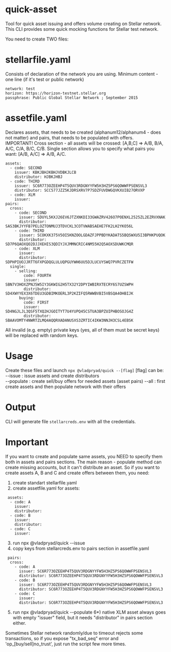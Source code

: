 # quick-asset
Tool for quick asset issuing and offers volume creating on Stellar network.
This CLI provides some quick mocking functions for Stellar test network.

You need to create TWO files:
# stellarfile.yaml
Consists of declaration of the network you are using.
Minimum content - one line (if it's test or public network)  
```
network: test  
horizon: https://horizon-testnet.stellar.org  
passphrase: Public Global Stellar Network ; September 2015  
```
# assetfile.yaml
Declares assets, that needs to be created (alphanum12/alphanum4 - does not matter) and pairs, that needs to be populated with offers. <br/>
IMPORTANT! 
Cross section - all assets will be crossed: [A,B,C] => A/B, B/A, A/C, C/A, B/C, C/B.
Single section allows you to specify what pairs you want: [A/B, A/C] => A/B, A/C.
```
assets:  
  - code: SECOND  
    issuer: KBKJBHJKBHJVDBKJLCB  
    distributor: HJBKJHBJ  
  - code: THIRD  
    issuer: SC6R773OZEEHP4T5QUV3RDGNYYFW5H3HZ5PS6QOWWFPSENSVL3 
    distributor: SCC577JZZ5KJDRSXRV7P7SDZFUVDWGQVKXUIB27ORVXP  
  - code: XLM  
    issuer:   
pairs:
  cross:
    - code: SECOND
      issuer: SDUYL5KXJ26EV6JTZXNKDI33GWAZRV426O7POENXL2525ZL2EZRVXNAK
      distributor: SAS3BKJYYFB7PELOZTONMUJ3TDVCKL3COTVWABSAEHE7FK2LH2YKO56L
    - code: THIRD
      issuer: SCOKXK375V5OI5KNZOOLGDAZFJPPBDYKADATS5BQSWXU5I3BPHKPUQOK
      distributor: SD7P6QAOXQO2DJJXEHIS3QDIYJXJMMNCRIC4NM55H2Q5AOXSDUWKCMQR
    - code: XLM
      issuer: 
      distributor: SDPHPIUOJJRTT6FXPGDQGLULUQPGUYWH6UU5DJLUCUYSWQ7PVRCZETFW
  single:
    - selling: 
        code: FOURTH
        issuer: SBN7V3HOXZPNJ5W5IY3GKWIG2H5TX32Y2DPYIWBIRXTECRY6S7UZSWPH 
        distributor: SD4XWYYEX3X6TDEU3GDBIMKOERL3P2KZIFQ5RWWBVBI5VBSQA4OHBIJK
      buying: 
        code: FIRST
        issuer: SD4NGJLJL3QSF5TXQ2HJGOITYT7U4YUPQ45CSTUA3BPZUIPHBOSOJG4Z
        distributor: SBAAVOMTY4NWRTZLMQ4AQQRXADANUSXS3ZRTIC4IKW3NNJH3CSL4EBSK
```
All invalid (e.g. empty) private keys (yes, all of them must be secret keys) will be replaced with random keys.
# Usage
Create these files and launch
`npx @vladpryad/quick --[flag]`
[flag] can be:  
  --issue : issue assets and create distributors   
  --populate : create sell/buy offers for needed assets (asset pairs)
  --all : first create assets and then populate network with their offers 
# Output
CLI will generate file `stellarcreds.env` with all the credentials.
# Important
If you want to create and populate same assets, you NEED to specify them both in assets and pairs sections.
The main reason - populate method can create missing accounts, but it can't distribute an asset.
So if you want to create assets A, B and C and create offers between them, you need:
1) create standart stellarfile.yaml
2) create assetfile.yaml for assets:
```
 assets:  
  - code: A  
    issuer:  
    distributor: 
  - code: B  
    issuer:  
    distributor:   
  - code: C  
    issuer: 
```
3) run npx @vladpryad/quick --issue
4) copy keys from stellarcreds.env to pairs section in assetfile.yaml
```
 pairs:
  cross:
    - code: A
      issuer: SC6R773OZEEHP4T5QUV3RDGNYYFW5H3HZ5PS6QOWWFPSENSVL3
      distributor: SC6R773OZEEHP4T5QUV3RDGNYYFW5H3HZ5PS6QOWWFPSENSVL3
    - code: B
      issuer: SC6R773OZEEHP4T5QUV3RDGNYYFW5H3HZ5PS6QOWWFPSENSVL3
      distributor: SC6R773OZEEHP4T5QUV3RDGNYYFW5H3HZ5PS6QOWWFPSENSVL3
    - code: C
      issuer: 
      distributor: SC6R773OZEEHP4T5QUV3RDGNYYFW5H3HZ5PS6QOWWFPSENSVL3
```
5) run npx @vladpryad/quick --populate
6*) native XLM asset always goes with empty "issuer" field, but it needs "distributor" in pairs section either. 

Sometimes Stellar network randomly/due to timeout rejects some transactions, so if you expose "tx_bad_seq" error and 'op_[buy/sell]no_trust', just run the script few more times.
